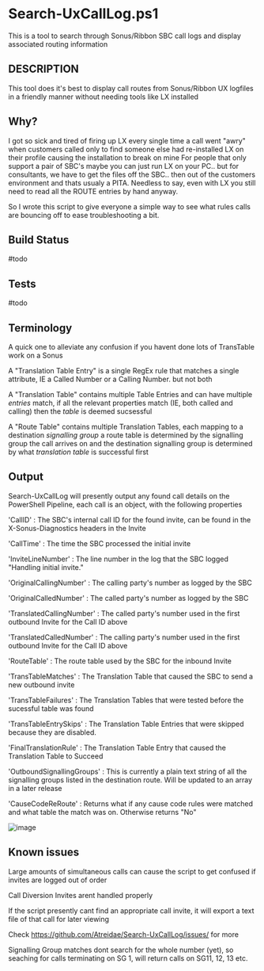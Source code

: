 # Search-UxCallLog.ps1

This is a tool to search through Sonus/Ribbon SBC call logs and display associated routing information

## DESCRIPTION

This tool does it's best to display call routes from Sonus/Ribbon UX logfiles in a friendly manner without needing tools like LX installed

## Why?

I got so sick and tired of firing up LX every single time a call went "awry" when customers called only to find someone else had re-installed LX on their profile causing the installation to break on mine
For people that only support a pair of SBC's maybe you can just run LX on your PC.. but for consultants, we have to get the files off the SBC.. then out of the customers environment and thats usualy a PITA. 
Needless to say, even with LX you still need to read all the ROUTE entries by hand anyway.

So I wrote this script to give everyone a simple way to see what rules calls are bouncing off to ease troubleshooting a bit.

## Build Status

#todo

## Tests

#todo

## Terminology

A quick one to alleviate any confusion if you havent done lots of TransTable work on a Sonus

A "Translation Table Entry" is a single RegEx rule that matches a single attribute, IE a Called Number or a Calling Number. but not both

A "Translation Table" contains multiple Table Entries and can have multiple *entries* match, if all the relevant properties match (IE, both called and calling) then the *table* is deemed sucsessful

A "Route Table" contains multiple Translation Tables, each mapping to a destination *signalling group* a route table is determined by the signalling group the call arrives on and the destination signalling group is determined by what *translation table* is successful first

## Output

Search-UxCallLog will presently output any found call details on the PowerShell Pipeline, each call is an object, with the following properties

'CallID' : The SBC's internal call ID for the found invite, can be found in the X-Sonus-Diagnostics headers in the Invite

'CallTime' : The time the SBC processed the initial invite

'InviteLineNumber' : The line number in the log that the SBC logged "Handling initial invite."

'OriginalCallingNumber' : The calling party's number as logged by the SBC

'OriginalCalledNumber' : The called party's number as logged by the SBC

'TranslatedCallingNumber' : The called party's number used in the first outbound Invite for the Call ID above

'TranslatedCalledNumber' : The calling party's number used in the first outbound Invite for the Call ID above

'RouteTable' : The route table used by the SBC for the inbound Invite

'TransTableMatches' : The Translation Table that caused the SBC to send a new outbound invite

'TransTableFailures' : The Translation Tables that were tested before the sucessful table was found

'TransTableEntrySkips' : The Translation Table Entries that were skipped because they are disabled.

'FinalTranslationRule' : The Translation Table Entry that caused the Translation Table to Succeed

'OutboundSignallingGroups' : This is currently a plain text string of all the signalling groups listed in the destination route. Will be updated to an array in a later release

'CauseCodeReRoute' : Returns what if any cause code rules were matched and what table the match was on. Otherwise returns "No"

![image](https://user-images.githubusercontent.com/8736291/162686383-86658675-9844-45f6-a871-8d788c50798c.png)


## Known issues

Large amounts of simultaneous calls can cause the script to get confused if invites are logged out of order

Call Diversion Invites arent handled properly

If the script presently cant find an appropriate call invite, it will export a text file of that call for later viewing

Check https://github.com/Atreidae/Search-UxCallLog/issues/ for more

Signalling Group matches dont search for the whole number (yet), so seaching for calls terminating on SG 1, will return calls on SG11, 12, 13 etc.
